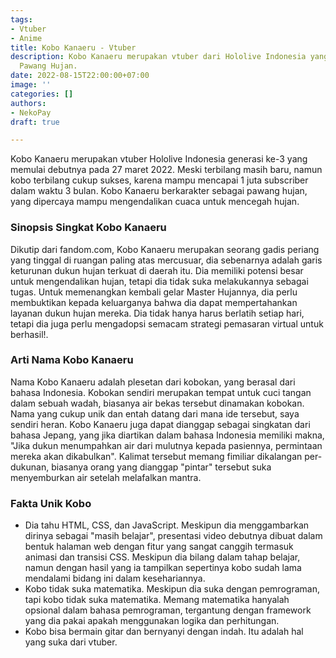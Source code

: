 ```yaml
---
tags:
- Vtuber
- Anime
title: Kobo Kanaeru - Vtuber
description: Kobo Kanaeru merupakan vtuber dari Hololive Indonesia yang bertemakan
  Pawang Hujan.
date: 2022-08-15T22:00:00+07:00
image: ''
categories: []
authors:
- NekoPay
draft: true

---
```

Kobo Kanaeru merupakan vtuber Hololive Indonesia generasi ke-3 yang memulai debutnya pada 27 maret 2022. Meski terbilang masih baru, namun kobo terbilang cukup sukses, karena mampu mencapai 1 juta subscriber dalam waktu 3 bulan.  Kobo Kanaeru berkarakter sebagai pawang hujan, yang dipercaya mampu mengendalikan cuaca untuk mencegah hujan.

### Sinopsis Singkat Kobo Kanaeru

Dikutip dari fandom.com, Kobo Kanaeru merupakan seorang gadis periang yang tinggal di ruangan paling atas mercusuar, dia sebenarnya adalah garis keturunan dukun hujan terkuat di daerah itu. Dia memiliki potensi besar untuk mengendalikan hujan, tetapi dia tidak suka melakukannya sebagai tugas. Untuk memenangkan kembali gelar Master Hujannya, dia perlu membuktikan kepada keluarganya bahwa dia dapat mempertahankan layanan dukun hujan mereka. Dia tidak hanya harus berlatih setiap hari, tetapi dia juga perlu mengadopsi semacam strategi pemasaran virtual untuk berhasil!.

### Arti Nama Kobo Kanaeru

Nama Kobo Kanaeru adalah plesetan dari kobokan, yang berasal dari bahasa Indonesia. Kobokan sendiri merupakan tempat untuk cuci tangan dalam sebuah wadah, biasanya air bekas tersebut dinamakan kobokan. Nama yang cukup unik dan entah datang dari mana ide tersebut, saya sendiri heran. Kobo Kanaeru juga dapat dianggap sebagai singkatan dari bahasa Jepang, yang jika diartikan dalam bahasa Indonesia memiliki makna, "Jika dukun menumpahkan air dari mulutnya kepada pasiennya, permintaan mereka akan dikabulkan". Kalimat tersebut memang fimiliar dikalangan per-dukunan, biasanya orang yang dianggap "pintar" tersebut suka menyemburkan air setelah melafalkan mantra. 

### Fakta Unik Kobo

* Dia tahu HTML, CSS, dan JavaScript. Meskipun dia menggambarkan dirinya sebagai "masih belajar", presentasi video debutnya dibuat dalam bentuk halaman web dengan fitur yang sangat canggih termasuk animasi dan transisi CSS. Meskipun dia bilang dalam tahap belajar, namun dengan hasil yang ia tampilkan sepertinya kobo sudah lama mendalami bidang ini dalam kesehariannya.
* Kobo tidak suka matematika. Meskipun dia suka dengan pemrograman, tapi kobo tidak suka matematika. Memang matematika hanyalah opsional dalam bahasa pemrograman, tergantung dengan framework yang dia pakai apakah menggunakan logika dan perhitungan. 
* Kobo bisa bermain gitar dan bernyanyi dengan indah. Itu adalah hal yang suka dari vtuber.
